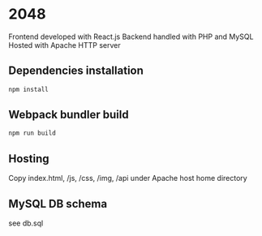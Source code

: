 # 2048
Frontend developed with React.js
Backend handled with PHP and MySQL
Hosted with Apache HTTP server

## Dependencies installation
```bash
npm install
```
## Webpack bundler build
```bash
npm run build
```
## Hosting
Copy index.html, /js, /css, /img, /api under Apache host home directory
## MySQL DB schema
see db.sql